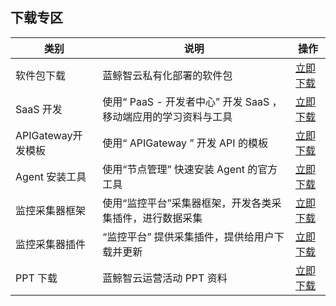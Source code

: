 
## 下载专区

|类别 |说明 |操作 |
| ------ | ------ | ------ |
|软件包下载| 蓝鲸智云私有化部署的软件包|[立即下载](https://bk.tencent.com/download_ssl/)
|SaaS 开发 |使用“ PaaS -  开发者中心” 开发 SaaS ，移动端应用的学习资料与工具 |[立即下载](../../DevelopGuide/7.0/ENTRY-DevTools.md) |
|APIGateway开发模板 |使用“ APIGateway ” 开发 API 的模板 |[立即下载](../../APIGateway/downloads/DevTools.md) |
|Agent 安装工具 |使用“节点管理” 快速安装 Agent 的官方工具 |[立即下载](../../NodeMan/downloads/DevTools.md) |
|监控采集器框架 |使用“监控平台”采集器框架，开发各类采集插件，进行数据采集 |[立即下载](../../Monitor/downloads/collector.md) |
|监控采集器插件 |“监控平台” 提供采集插件，提供给用户下载并更新 |[立即下载](../../Monitor/downloads/gse_plugins.md) |
|PPT 下载 |蓝鲸智云运营活动 PPT 资料 |[立即下载](PPT.md) |
